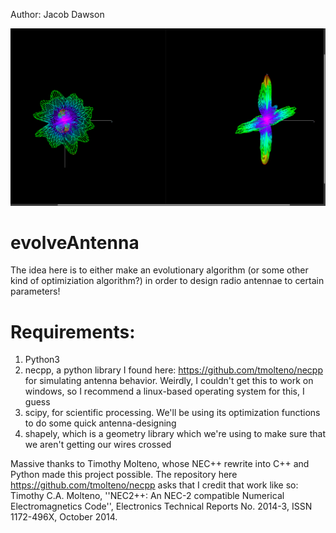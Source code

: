 Author: Jacob Dawson

![A Radiation Pattern Image of an Antenna Generated by This Code!](two_radiation_patterns.png "A Radiation Pattern Image of an Antenna Generated by This Code!")

# evolveAntenna
The idea here is to either make an evolutionary algorithm (or some other kind of optimiziation algorithm?) in order to design radio antennae to certain parameters!

# Requirements:
1. Python3
2. necpp, a python library I found here: https://github.com/tmolteno/necpp for simulating antenna behavior. Weirdly, I couldn't get this to work on windows, so I recommend a linux-based operating system for this, I guess
3. scipy, for scientific processing. We'll be using its optimization functions to do some quick antenna-designing
4. shapely, which is a geometry library which we're using to make sure that we aren't getting our wires crossed

Massive thanks to Timothy Molteno, whose NEC++ rewrite into C++ and Python made this project possible. The repository here https://github.com/tmolteno/necpp asks that I credit that work like so:
Timothy C.A. Molteno, ''NEC2++: An NEC-2 compatible Numerical Electromagnetics Code'', Electronics Technical Reports No. 2014-3, ISSN 1172-496X, October 2014.
